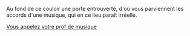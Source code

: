 Au fond de ce couloir une porte entrouverte, d'où vous parviennent les accords d'une musique,
qui en ce lieu paraît irréelle.

[Vous appelez votre prof de musique](../../../telephone/prof_musique.md)
